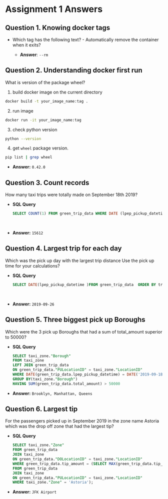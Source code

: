 # Assignment 1 Answers

## Question 1. Knowing docker tags

- Which tag has the following text? - Automatically remove the container when it exits?

  - **Answer**: `--rm`

## Question 2. Understanding docker first run

What is version of the package wheel?

1. build docker image on the current directory

```bash
docker build -t your_image_name:tag .
```

2. run image

```bash
docker run -it your_image_name:tag
```

3. check python version

```bash
python --version
```

4. get `wheel` package version.

```bash
pip list | grep wheel
```

- **Answer:** `0.42.0`

## Question 3. Count records

How many taxi trips were totally made on September 18th 2019?

- **SQL Query**

  ```sql
  SELECT COUNT(1) FROM green_trip_data WHERE DATE (lpep_pickup_datetime) = DATE ('2019-09-18') AND DATE(lpep_dropoff_datetime) = DATE ('2019-09-18');
  ```

  <br>

- **Answer:** `15612`

## Question 4. Largest trip for each day

Which was the pick up day with the largest trip distance
Use the pick up time for your calculations?

- **SQL Query**

  ```sql
  SELECT DATE(lpep_pickup_datetime )FROM green_trip_data  ORDER BY trip_distance DESC LIMIT 1;
  ```

  <br>

- **Answer:** `2019-09-26`

## Question 5. Three biggest pick up Boroughs

Which were the 3 pick up Boroughs that had a sum of total_amount superior to 50000?

- **SQL Query**

  ```sql
  SELECT taxi_zone."Borough"
  FROM taxi_zone
  LEFT JOIN green_trip_data
  ON green_trip_data."PULocationID" = taxi_zone."LocationID"
  WHERE DATE(green_trip_data.lpep_pickup_datetime) = DATE('2019-09-18') AND taxi_zone."Borough" != "Unknown"
  GROUP BY(taxi_zone."Borough")
  HAVING SUM(green_trip_data.total_amount) > 50000
  ```

- **Answer:** `Brooklyn, Manhattan, Queens`

## Question 6. Largest tip

For the passengers picked up in September 2019 in the zone name Astoria which was the drop off zone that had the largest tip?

- **SQL Query**

  ```sql
  SELECT taxi_zone."Zone"
  FROM green_trip_data
  JOIN taxi_zone
  ON green_trip_data."DOLocationID" = taxi_zone."LocationID"
  WHERE green_trip_data.tip_amount = (SELECT MAX(green_trip_data.tip_amount)
  FROM green_trip_data
  JOIN taxi_zone
  ON green_trip_data."PULocationID" = taxi_zone."LocationID"
  WHERE taxi_zone."Zone" = 'Astoria');
  ```

- **Answer:** `JFK Airport`
